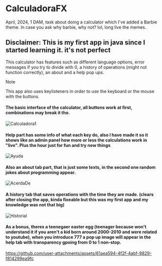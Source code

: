 # CalculadoraFX
April, 2024, 1 DAM, task about doing a calculator which I've added a Barbie theme. In case you ask why barbie, why not? lol, long live the memes.

<h2>Disclaimer: This is my first app in java since I started learning it. it's not perfect</h2>

This calculator has features such as different language options, error messages if you try to divide with 0, a history of operations (might not function correctly), an about and a help pop ups.

> [!NOTE]  
> This app also uses keylisteners in order to use the keyboard or the mouse with the buttons.

<h4>The basic interface of the calculator, all buttons work at first, combinations may break it tho.</h4>

![Calculadora1](https://github.com/user-attachments/assets/4b3d388f-5826-4996-a8ef-fa71e3999282)

<h4>Help part has some info of what each key do, also I have  made it so it shows like an admin panel how more or less the calculations work in "live". Plus the hour just for fun and try new things</h4>

![Ayuda](https://github.com/user-attachments/assets/7bf3020f-fb03-4730-a956-4a504ef9abd1)

<h4>Also an about tab part, that is just some texts, in the second one random jokes about programming appear.</h4>

![AcerdaDe](https://github.com/user-attachments/assets/19c7469d-e881-4124-928b-911b6e53cc7c)

<h4>A history tab that saves operations with the time they are made. (clears after closing the app, kinda fixeable but this was my first app and my knowledge was not that big)</h4>

![Historial](https://github.com/user-attachments/assets/dcba8d64-9696-40eb-9a9d-06b77d2b3013)

<h4>As a bonus, theres a teenegaer easter egg (teenager because won't understand it if you aren't a kid born around 2000-2010 and were related to youtube), when you introduce 777 a pop up image will appear in the help tab with transparency gpoing from 0 to 1 non-stop.</h4>

https://github.com/user-attachments/assets/61aea594-4f2f-4abf-9829-f814299ea9fc


